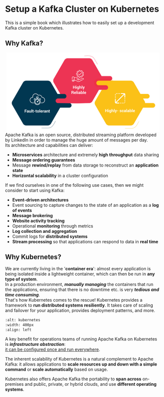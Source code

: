 # Setup a Kafka Cluster on Kubernetes

This is a simple book which illustrates how to easily set up a development Kafka cluster on Kubernetes.

## Why Kafka?

<img src="images/kafka.png" alt="kafka" width="500" align="right"/>

Apache Kafka is an open source, distributed streaming platform developed by LinkedIn in order to manage the huge amount of messages per day.  
Its architecture and capabilities can deliver:
* **Microservices** architecture and extremely **high throughput** data sharing
* **Message ordering guarantees**
* Message **rewind/replay** from data storage to reconstruct an **application state**
* **Horizontal scalability** in a cluster configuration


If we find ourselves in one of the following use cases, then we might consider to start using Kafka:
* **Event-driven architectures**
* Event sourcing to capture changes to the state of an application as a **log of events**
* **Message brokering**
* **Website activity tracking**
* Operational **monitoring** through metrics
* **Log collection and aggregation**
* Commit logs for **distributed systems**
* **Stream processing** so that applications can respond to data in **real time**

## Why Kubernetes?

We are currently living in the  '**container era**': almost every application is being isolated inside a lightweight container, which can then be run in **any type of system**.  
In a production environment, **_manually managing_** the containers that run the applications, ensuring that there is no downtime etc. is very **_tedious and time consuming_**.  
That's how Kubernetes comes to the rescue! Kubernetes provides a framework to **run distributed systems resiliently**. It takes care of scaling and failover for your application, provides deployment patterns, and more.  
  
```{image} images/kubernetes.svg
:alt: kubernetes
:width: 400px
:align: left
```

A key benefit for operations teams of running Apache Kafka on Kubernetes is __*infrastructure abstraction*__:  
<u>it can be configured once and run everywhere</u>.  

The inherent scalability of Kubernetes is a natural complement to Apache Kafka: it allows applications to **scale resources up and down with a simple command** or **scale automatically** based on usage.  
  

Kubernetes also offers Apache Kafka the portability to **span across** on-premises and public, private, or hybrid clouds, and use **different operating systems**.


